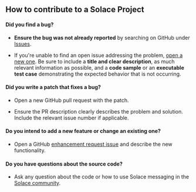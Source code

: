 ## How to contribute to a Solace Project

#### **Did you find a bug?**

* **Ensure the bug was not already reported** by searching on GitHub under [Issues](https://github.com/SolaceLabs/solace-jms-spring-boot/issues).

* If you're unable to find an open issue addressing the problem, [open a new one](https://github.com/SolaceLabs/solace-jms-spring-boot/issues/new). Be sure to include a **title and clear description**, as much relevant information as possible, and a **code sample** or an **executable test case** demonstrating the expected behavior that is not occurring.

#### **Did you write a patch that fixes a bug?**

* Open a new GitHub pull request with the patch.

* Ensure the PR description clearly describes the problem and solution. Include the relevant issue number if applicable.

#### **Do you intend to add a new feature or change an existing one?**

* Open a GitHub [enhancement request issue](https://github.com/SolaceLabs/solace-jms-spring-boot/issues/new) and describe the new functionality.

#### **Do you have questions about the source code?**

* Ask any question about the code or how to use Solace messaging in the [Solace community](http://dev.solace.com/community/).
